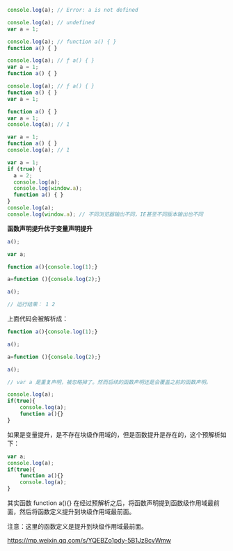 
```js
console.log(a); // Error: a is not defined
```

```js
console.log(a); // undefined
var a = 1;
```

```js
console.log(a); // function a() { }
function a() { }
```

```js
console.log(a); // ƒ a() { }
var a = 1;
function a() { }
```

```js
console.log(a); // ƒ a() { }
function a() { }
var a = 1;
```

```js
function a() { }
var a = 1;
console.log(a); // 1
```

```js
var a = 1;
function a() { }
console.log(a); // 1
```

```js
var a = 1;
if (true) {
  a = 2;
  console.log(a);
  console.log(window.a);
  function a() { }
}
console.log(a);
console.log(window.a); // 不同浏览器输出不同，IE甚至不同版本输出也不同
```

**函数声明提升优于变量声明提升**

```js
a();

var a;

function a(){console.log(1);}

a=function (){console.log(2);}

a();

// 运行结果： 1 2
```

上面代码会被解析成：

```js
function a(){console.log(1);}

a();

a=function (){console.log(2);}

a();

// var a 是重复声明，被忽略掉了。然而后续的函数声明还是会覆盖之前的函数声明。
```

```js
console.log(a);
if(true){
	console.log(a);
	function a(){}
}
```

如果是变量提升，是不存在块级作用域的，但是函数提升是存在的，这个预解析如下：

```js
var a;
console.log(a);
if(true){
	function a(){}
	console.log(a);
}
```

其实函数 function a(){} 在经过预解析之后，将函数声明提到函数级作用域最前面，然后将函数定义提升到块级作用域最前面。

注意：这里的函数定义是提升到块级作用域最前面。


https://mp.weixin.qq.com/s/YQEBZo1pdy-5B1Jz8cvWmw


